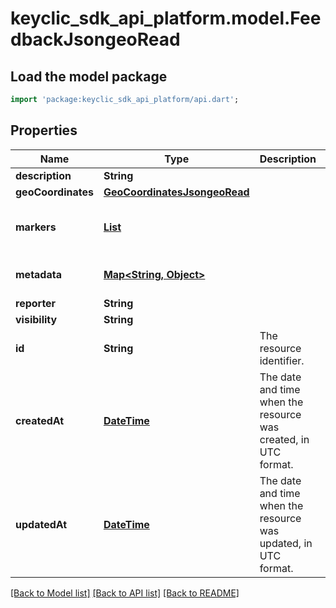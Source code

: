 # keyclic_sdk_api_platform.model.FeedbackJsongeoRead

## Load the model package
```dart
import 'package:keyclic_sdk_api_platform/api.dart';
```

## Properties
Name | Type | Description | Notes
------------ | ------------- | ------------- | -------------
**description** | **String** |  | [optional] 
**geoCoordinates** | [**GeoCoordinatesJsongeoRead**](GeoCoordinatesJsongeoRead.md) |  | [optional] 
**markers** | [**List<MarkerJsongeoRead>**](MarkerJsongeoRead.md) |  | [optional] [readonly] [default to const []]
**metadata** | [**Map<String, Object>**](Object.md) |  | [optional] [default to const {}]
**reporter** | **String** |  | [optional] 
**visibility** | **String** |  | 
**id** | **String** | The resource identifier. | [optional] [readonly] 
**createdAt** | [**DateTime**](DateTime.md) | The date and time when the resource was created, in UTC format. | [optional] [readonly] 
**updatedAt** | [**DateTime**](DateTime.md) | The date and time when the resource was updated, in UTC format. | [optional] [readonly] 

[[Back to Model list]](../README.md#documentation-for-models) [[Back to API list]](../README.md#documentation-for-api-endpoints) [[Back to README]](../README.md)


